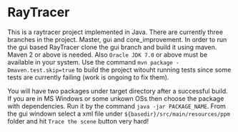 RayTracer
=========

This is a raytracer project implemented in Java.
There are currently three branches in the project. Master, gui and core_improvement.
In order to run the gui based RayTracer clone the gui branch and build it using maven.
Maven 2 or above is needed. Also `Oracle JDK 7.0` or above must be available in your system.
Use the command `mvn package -Dmaven.test.skip=true` to build the project witouht running 
tests since some tests are currently failing (work is ongoing to fix them).

You will have two packages under target directory after a successful build.
If you are in MS Windows or some unkown OSs then choose the package with dependencies.
Run it by the command `java -jar PACKAGE_NAME`.
From the gui windown select a xml file under `${basedir}/src/main/resources/ppm` 
folder and hit `Trace the scene` button very hard!

